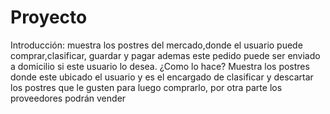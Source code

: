 # Proyecto
Introducción: muestra los postres del mercado,donde el usuario puede comprar,clasificar, guardar y pagar ademas este pedido puede ser enviado a domicilio si este usuario lo desea. ¿Como lo hace? Muestra los postres donde este ubicado el usuario y es  el encargado de clasificar y descartar los postres que le gusten para luego comprarlo, por otra parte los proveedores podrán vender 
